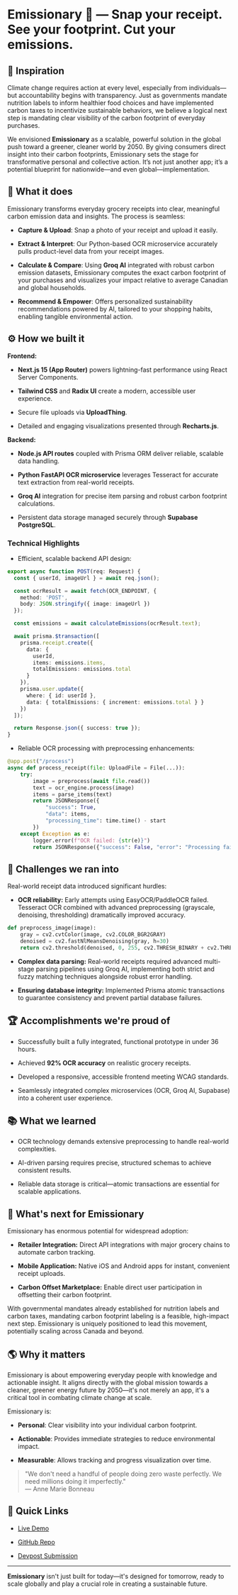 # Emissionary 🌿 — Snap your receipt. See your footprint. Cut your emissions.

## 🌱 Inspiration

Climate change requires action at every level, especially from individuals—but accountability begins with transparency. Just as governments mandate nutrition labels to inform healthier food choices and have implemented carbon taxes to incentivize sustainable behaviors, we believe a logical next step is mandating clear visibility of the carbon footprint of everyday purchases.

We envisioned **Emissionary** as a scalable, powerful solution in the global push toward a greener, cleaner world by 2050. By giving consumers direct insight into their carbon footprints, Emissionary sets the stage for transformative personal and collective action. It’s not just another app; it’s a potential blueprint for nationwide—and even global—implementation.

## 🚀 What it does

Emissionary transforms everyday grocery receipts into clear, meaningful carbon emission data and insights. The process is seamless:

- **Capture & Upload**: Snap a photo of your receipt and upload it easily.

- **Extract & Interpret**: Our Python-based OCR microservice accurately pulls product-level data from your receipt images.

- **Calculate & Compare**: Using **Groq AI** integrated with robust carbon emission datasets, Emissionary computes the exact carbon footprint of your purchases and visualizes your impact relative to average Canadian and global households.

- **Recommend & Empower**: Offers personalized sustainability recommendations powered by AI, tailored to your shopping habits, enabling tangible environmental action.

## ⚙️ How we built it

**Frontend:**

- **Next.js 15 (App Router)** powers lightning-fast performance using React Server Components.

- **Tailwind CSS** and **Radix UI** create a modern, accessible user experience.

- Secure file uploads via **UploadThing**.

- Detailed and engaging visualizations presented through **Recharts.js**.

**Backend:**

- **Node.js API routes** coupled with Prisma ORM deliver reliable, scalable data handling.

- **Python FastAPI OCR microservice** leverages Tesseract for accurate text extraction from real-world receipts.

- **Groq AI** integration for precise item parsing and robust carbon footprint calculations.

- Persistent data storage managed securely through **Supabase PostgreSQL**.

### Technical Highlights

- Efficient, scalable backend API design:

```typescript
export async function POST(req: Request) {
  const { userId, imageUrl } = await req.json();

  const ocrResult = await fetch(OCR_ENDPOINT, {
    method: 'POST',
    body: JSON.stringify({ image: imageUrl })
  });

  const emissions = await calculateEmissions(ocrResult.text);

  await prisma.$transaction([
    prisma.receipt.create({
      data: {
        userId,
        items: emissions.items,
        totalEmissions: emissions.total
      }
    }),
    prisma.user.update({
      where: { id: userId },
      data: { totalEmissions: { increment: emissions.total } }
    })
  ]);

  return Response.json({ success: true });
}
```

- Reliable OCR processing with preprocessing enhancements:

```python
@app.post("/process")
async def process_receipt(file: UploadFile = File(...)):
    try:
        image = preprocess(await file.read())
        text = ocr_engine.process(image)
        items = parse_items(text)
        return JSONResponse({
            "success": True,
            "data": items,
            "processing_time": time.time() - start
        })
    except Exception as e:
        logger.error(f"OCR failed: {str(e)}")
        return JSONResponse({"success": False, "error": "Processing failed"}, status_code=500)
```

## 🧗 Challenges we ran into

Real-world receipt data introduced significant hurdles:

- **OCR reliability:** Early attempts using EasyOCR/PaddleOCR failed. Tesseract OCR combined with advanced preprocessing (grayscale, denoising, thresholding) dramatically improved accuracy.

```python
def preprocess_image(image):
    gray = cv2.cvtColor(image, cv2.COLOR_BGR2GRAY)
    denoised = cv2.fastNlMeansDenoising(gray, h=30)
    return cv2.threshold(denoised, 0, 255, cv2.THRESH_BINARY + cv2.THRESH_OTSU)[1]
```

- **Complex data parsing:** Real-world receipts required advanced multi-stage parsing pipelines using Groq AI, implementing both strict and fuzzy matching techniques alongside robust error handling.

- **Ensuring database integrity:** Implemented Prisma atomic transactions to guarantee consistency and prevent partial database failures.

## 🏆 Accomplishments we're proud of

- Successfully built a fully integrated, functional prototype in under 36 hours.

- Achieved **92% OCR accuracy** on realistic grocery receipts.

- Developed a responsive, accessible frontend meeting WCAG standards.

- Seamlessly integrated complex microservices (OCR, Groq AI, Supabase) into a coherent user experience.

## 📚 What we learned

- OCR technology demands extensive preprocessing to handle real-world complexities.

- AI-driven parsing requires precise, structured schemas to achieve consistent results.

- Reliable data storage is critical—atomic transactions are essential for scalable applications.

## 🚀 What's next for Emissionary

Emissionary has enormous potential for widespread adoption:

- **Retailer Integration:** Direct API integrations with major grocery chains to automate carbon tracking.

- **Mobile Application:** Native iOS and Android apps for instant, convenient receipt uploads.

- **Carbon Offset Marketplace:** Enable direct user participation in offsetting their carbon footprint.

With governmental mandates already established for nutrition labels and carbon taxes, mandating carbon footprint labeling is a feasible, high-impact next step. Emissionary is uniquely positioned to lead this movement, potentially scaling across Canada and beyond.

## 🌎 Why it matters

Emissionary is about empowering everyday people with knowledge and actionable insight. It aligns directly with the global mission towards a cleaner, greener energy future by 2050—it's not merely an app, it's a critical tool in combating climate change at scale.

Emissionary is:

- **Personal**: Clear visibility into your individual carbon footprint.

- **Actionable**: Provides immediate strategies to reduce environmental impact.

- **Measurable**: Allows tracking and progress visualization over time.

> "We don't need a handful of people doing zero waste perfectly. We need millions doing it imperfectly."  
> — Anne Marie Bonneau

## 🔗 Quick Links

- [Live Demo](#)

- [GitHub Repo](#)

- [Devpost Submission](#)

---

**Emissionary** isn't just built for today—it's designed for tomorrow, ready to scale globally and play a crucial role in creating a sustainable future.


